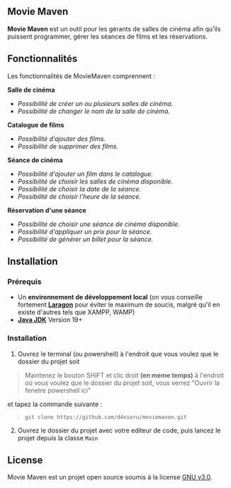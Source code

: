 ## Movie Maven

**Movie Maven** est un outil pour les gérants de salles de cinéma afin qu’ils puissent programmer, gérer les séances de films et les réservations.

## Fonctionnalités

Les fonctionnalités de MovieMaven comprennent :

**Salle de cinéma**
- *Possibilité de créer un ou plusieurs salles de cinéma.*
- *Possibilité de changer le nom de la salle de cinéma.*

**Catalogue de films**
- *Possibilité d'ajouter des films.*
- *Possibilité de supprimer des films.*

**Séance de cinéma**
- *Possibilité d'ajouter un film dans le catalogue.*
- *Possibilité de choisir les salles de cinéma disponible.*
- *Possibilité de choisir la date de la séance.*
- *Possibilité de choisir l'heure de la séance.*

**Réservation d'une séance**
- *Possibilité de choisir une séance de cinéma disponible.*
- *Possibilité d'appliquer un prix pour la séance.*
- *Possibilité de générer un billet pour la séance.*


## Installation

### Prérequis

-   Un **environnement de développement local** (on vous conseille fortement **[Laragon](https://laragon.org/download/index.html)** pour éviter le maximum de soucis, malgré qu'il en existe d'autres tels que XAMPP, WAMP)
-   **[Java JDK](https://www.oracle.com/java/technologies/downloads/)** Version 19+

### Installation

1.  Ouvrez le terminal (ou powershell) à l'endroit que vous voulez que le dossier du projet soit

> Maintenez le bouton SHIFT et clic droit **(en meme temps)** à l'endroit où vous voulez que le dossier du projet soit, vous verrez "Ouvrir la fenetre powershell ici"

et tapez la commande suivante :

> `git clone https://github.com/d4nieru/moviemaven.git`

2. Ouvrez le dossier du projet avec votre editeur de code, puis lancez le projet depuis la classe `Main`

## License

Movie Maven est un projet open source soumis à la license [GNU v3.0](https://opensource.org/license/gpl-3-0/).
